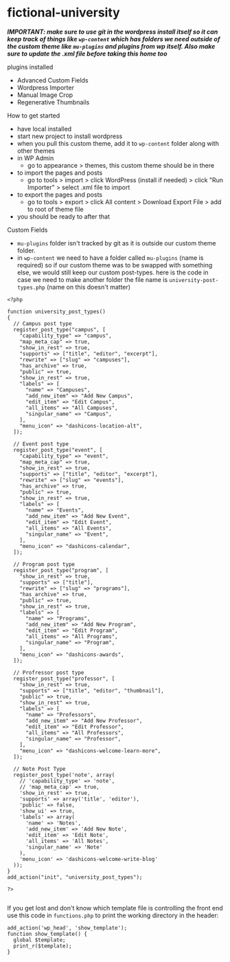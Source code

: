 # fictional-university

**_IMPORTANT: make sure to use git in the wordpress install itself so it can keep track of things like `wp-content` which has folders we need outside of the custom theme like `mu-plugins` and plugins from wp itself. Also make sure to update the .xml file before taking this home too_**

plugins installed

- Advanced Custom Fields
- Wordpress Importer
- Manual Image Crop
- Regenerative Thumbnails

How to get started

- have local installed
- start new project to install wordpress
- when you pull this custom theme, add it to `wp-content` folder along with other themes
- in WP Admin
  - go to appearance > themes, this custom theme should be in there
- to import the pages and posts
  - go to tools > import > click WordPress (install if needed) > click "Run Importer" > select .xml file to import
- to export the pages and posts
  - go to tools > export > click All content > Download Export File > add to root of theme file
- you should be ready to after that

Custom Fields

- `mu-plugins` folder isn't tracked by git as it is outside our custom theme folder.
- in `wp-content` we need to have a folder called `mu-plugins` (name is required) so if our custom theme was to be swapped with something else, we would still keep our custom post-types. here is the code in case we need to make another folder the file name is `university-post-types.php` (name on this doesn't matter)

```
<?php

function university_post_types()
{
  // Campus post type
  register_post_type("campus", [
    "capability_type" => "campus",
    "map_meta_cap" => true,
    "show_in_rest" => true,
    "supports" => ["title", "editor", "excerpt"],
    "rewrite" => ["slug" => "campuses"],
    "has_archive" => true,
    "public" => true,
    "show_in_rest" => true,
    "labels" => [
      "name" => "Campuses",
      "add_new_item" => "Add New Campus",
      "edit_item" => "Edit Campus",
      "all_items" => "All Campuses",
      "singular_name" => "Campus",
    ],
    "menu_icon" => "dashicons-location-alt",
  ]);

  // Event post type
  register_post_type("event", [
    "capability_type" => "event",
    "map_meta_cap" => true,
    "show_in_rest" => true,
    "supports" => ["title", "editor", "excerpt"],
    "rewrite" => ["slug" => "events"],
    "has_archive" => true,
    "public" => true,
    "show_in_rest" => true,
    "labels" => [
      "name" => "Events",
      "add_new_item" => "Add New Event",
      "edit_item" => "Edit Event",
      "all_items" => "All Events",
      "singular_name" => "Event",
    ],
    "menu_icon" => "dashicons-calendar",
  ]);

  // Program post type
  register_post_type("program", [
    "show_in_rest" => true,
    "supports" => ["title"],
    "rewrite" => ["slug" => "programs"],
    "has_archive" => true,
    "public" => true,
    "show_in_rest" => true,
    "labels" => [
      "name" => "Programs",
      "add_new_item" => "Add New Program",
      "edit_item" => "Edit Program",
      "all_items" => "All Programs",
      "singular_name" => "Program",
    ],
    "menu_icon" => "dashicons-awards",
  ]);

  // Profressor post type
  register_post_type("professor", [
    "show_in_rest" => true,
    "supports" => ["title", "editor", "thumbnail"],
    "public" => true,
    "show_in_rest" => true,
    "labels" => [
      "name" => "Professors",
      "add_new_item" => "Add New Professor",
      "edit_item" => "Edit Professor",
      "all_items" => "All Professors",
      "singular_name" => "Professor",
    ],
    "menu_icon" => "dashicons-welcome-learn-more",
  ]);

  // Note Post Type
  register_post_type('note', array(
    // 'capability_type' => 'note',
    // 'map_meta_cap' => true,
    'show_in_rest' => true,
    'supports' => array('title', 'editor'),
    'public' => false,
    'show_ui' => true,
    'labels' => array(
      'name' => 'Notes',
      'add_new_item' => 'Add New Note',
      'edit_item' => 'Edit Note',
      'all_items' => 'All Notes',
      'singular_name' => 'Note'
    ),
    'menu_icon' => 'dashicons-welcome-write-blog'
  ));
}
add_action("init", "university_post_types");

?>


```

If you get lost and don't know which template file is controlling the front end use this code in `functions.php` to print the working directory in the header:

```
add_action('wp_head', 'show_template');
function show_template() {
  global $template;
  print_r($template);
}
```
